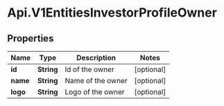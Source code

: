 # Api.V1EntitiesInvestorProfileOwner

## Properties

Name | Type | Description | Notes
------------ | ------------- | ------------- | -------------
**id** | **String** | Id of the owner | [optional] 
**name** | **String** | Name of the owner | [optional] 
**logo** | **String** | Logo of the owner | [optional] 


